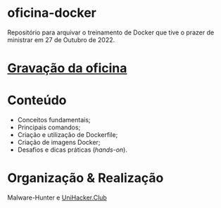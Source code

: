 # oficina-docker

Repositório para arquivar o treinamento de Docker que tive o prazer de ministrar em 27 de Outubro de 2022.

# [Gravação da oficina](https://falta-por-link-da-gravação-aqui)

# Conteúdo

- Conceitos fundamentais;
- Principais comandos;
- Criação e utilização de Dockerfile;
- Criação de imagens Docker;
- Desafios e dicas práticas (*hands-on*).

# Organização & Realização

Malware-Hunter e [UniHacker.Club](https://unihacker.club/)
